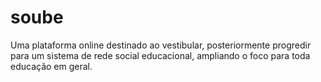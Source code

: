 # soube
Uma plataforma online destinado ao vestibular, posteriormente progredir para um sistema de rede social educacional, ampliando o foco para toda educação em geral.
